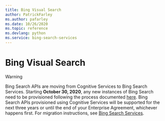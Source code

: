 ```yaml
---
title: Bing Visual Search 
author: PatrickFarley
ms.author: pafarley
ms.date: 10/26/2020
ms.topic: reference
ms.devlang: python
ms.service: bing-search-services
---
```


# Bing Visual Search

> [!WARNING]
> Bing Search APIs are moving from Cognitive Services to Bing Search Services. Starting **October 30, 2020**, any new instances of Bing Search need to be provisioned following the process documented [here](https://aka.ms/cogsvcs/bingmove).
> Bing Search APIs provisioned using Cognitive Services will be supported for the next three years or until the end of your Enterprise Agreement, whichever happens first.
> For migration instructions, see [Bing Search Services](https://aka.ms/cogsvcs/bingmigration).